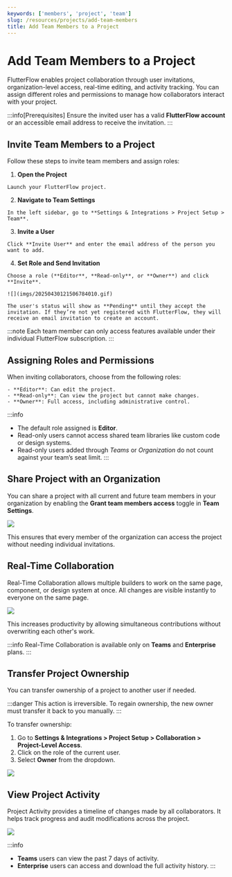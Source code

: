 ```yaml
---
keywords: ['members', 'project', 'team']
slug: /resources/projects/add-team-members
title: Add Team Members to a Project
---
```


# Add Team Members to a Project

FlutterFlow enables project collaboration through user invitations, organization-level access, real-time editing, and activity tracking. You can assign different roles and permissions to manage how collaborators interact with your project.

:::info[Prerequisites]
Ensure the invited user has a valid **FlutterFlow account** or an accessible email address to receive the invitation.
:::

## Invite Team Members to a Project

Follow these steps to invite team members and assign roles:

  1. **Open the Project**

    Launch your FlutterFlow project.

  2. **Navigate to Team Settings**

    In the left sidebar, go to **Settings & Integrations > Project Setup > Team**.

  3. **Invite a User**

    Click **Invite User** and enter the email address of the person you want to add.

  4. **Set Role and Send Invitation**

    Choose a role (**Editor**, **Read-only**, or **Owner**) and click **Invite**.

    ![](imgs/20250430121506784010.gif)

    The user's status will show as **Pending** until they accept the invitation. If they’re not yet registered with FlutterFlow, they will receive an email invitation to create an account.

  :::note
  Each team member can only access features available under their individual FlutterFlow subscription.
  :::

## Assigning Roles and Permissions

  When inviting collaborators, choose from the following roles:

    - **Editor**: Can edit the project.
    - **Read-only**: Can view the project but cannot make changes.
    - **Owner**: Full access, including administrative control.

  :::info
  - The default role assigned is **Editor**.
  - Read-only users cannot access shared team libraries like custom code or design systems.
  - Read-only users added through *Teams* or *Organization* do not count against your team’s seat limit.
  :::

## Share Project with an Organization

  You can share a project with all current and future team members in your organization by enabling the **Grant team members access** toggle in **Team Settings**.

  ![](imgs/share-with-team.avif)

  This ensures that every member of the organization can access the project without needing individual invitations.

## Real-Time Collaboration

  Real-Time Collaboration allows multiple builders to work on the same page, component, or design system at once. All changes are visible instantly to everyone on the same page.

  ![](../../../static/img/real-time-collaboration.gif)

  This increases productivity by allowing simultaneous contributions without overwriting each other's work.

  :::info
  Real-Time Collaboration is available only on **Teams** and **Enterprise** plans.
  :::

## Transfer Project Ownership

  You can transfer ownership of a project to another user if needed.

  :::danger
  This action is irreversible. To regain ownership, the new owner must transfer it back to you manually.
  :::

  To transfer ownership:

  1. Go to **Settings & Integrations > Project Setup > Collaboration > Project-Level Access**.
  2. Click on the role of the current user.
  3. Select **Owner** from the dropdown.

  ![](imgs/transfer-ownership.avif)

## View Project Activity

  Project Activity provides a timeline of changes made by all collaborators. It helps track progress and audit modifications across the project.

  ![](imgs/project-activity.avif)

  :::info
  - **Teams** users can view the past 7 days of activity.
  - **Enterprise** users can access and download the full activity history.
  :::
